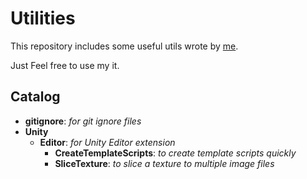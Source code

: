 # Utilities

This repository includes some useful utils wrote by [me](https://github.com/Verbess).

Just Feel free to use my it.

## Catalog
- **gitignore**: *for git ignore files*
- **Unity**
  - **Editor**: *for Unity Editor extension*
    - **CreateTemplateScripts**: *to create template scripts quickly*
    - **SliceTexture**: *to slice a texture to multiple image files*